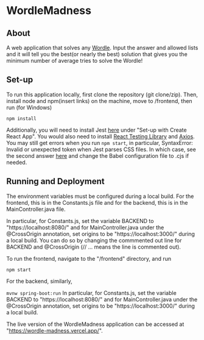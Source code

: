 # WordleMadness

## About

A web application that solves any [Wordle](). Input the answer and allowed lists and it will tell you the best(or nearly the best) solution that gives you the minimum number of average tries to solve the Wordle! 


## Set-up

To run this application locally, first clone the repository (git clone/zip). Then, install node and npm(insert links) on the machine, move to /frontend, then run (for Windows) 

```npm install```

Additionally, you will need to install Jest [here](https://jestjs.io/docs/tutorial-react) under "Set-up with Create React App". You would also need to install [React Testing Library](https://testing-library.com/docs/react-testing-library/intro/) and [Axios](https://axios-http.com/docs/intro). You may still get errors when you run `npm start`, in particular, SyntaxError: Invalid or unexpected token when Jest parses CSS files. In which case, see the second answer [here](https://stackoverflow.com/questions/54627028/jest-unexpected-token-when-importing-css) and change the Babel configuration file to .cjs if needed.   

## Running and Deployment

The environment variables must be configured during a local build. For the frontend, this is in the Constants.js file and for the backend, this is in the MainController.java file.

In particular, for Constants.js, set the variable BACKEND to "ht<span>tps://localhost:8080/" and for MainController.java under the @CrossOrigin annotation, set origins to be "ht<span>tps://localhost:3000/" during a local build. You can do so by changing the commmented out line for BACKEND and @CrossOrigin (// ... means the line is commented out).

To run the frontend, navigate to the "/frontend" directory, and run 

`npm start`

For the backend, similarly, 

`mvnw spring-boot:run`
In particular, for Constants.js, set the variable BACKEND to "https://localhost:8080/" and for MainController.java under the @CrossOrigin annotation, set origins to be "https://localhost:3000/" during a local build.

The live version of the WordleMadness application can be accessed at "https://wordle-madness.vercel.app/".
